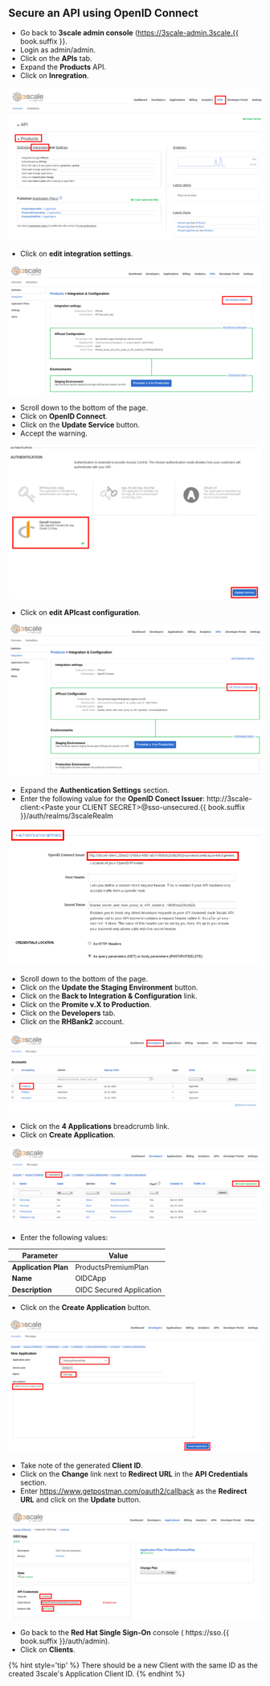 ## Secure an API using OpenID Connect

* Go back to **3scale admin console** (https://3scale-admin.3scale.{{ book.suffix }}.
* Login as admin/admin.
* Click on the **APIs** tab.
* Expand the **Products** API.
* Click on **Inregration**.

![](../assets/Selection_451.png)

* Click on **edit integration settings**.

![](../assets/Selection_452.png)

* Scroll down to the bottom of the page.
* Click on **OpenID Connect**.
* Click on the **Update Service** button.
* Accept the warning.

![](../assets/Selection_453.png)

* Click on **edit APIcast configuration**.

![](../assets/Selection_454.png)

* Expand the **Authentication Settings** section.
* Enter the following value for the **OpenID Conect Issuer**: http://3scale-client:&lt;Paste your CLIENT SECRET&gt;@sso-unsecured.{{ book.suffix }}/auth/realms/3scaleRealm

![](../assets/Selection_462.png)

* Scroll down to the bottom of the page.
* Click on the **Update the Staging Environment** button.
* Click on the **Back to Integration & Configuration** link.
* Click on the **Promite v.X to Production**.
* Click on the **Developers** tab.
* Click on the **RHBank2** account.

![](../assets/Selection_456.png)

* Click on the **4 Applications** breadcrumb link.
* Click on **Create Application**.

![](../assets/Selection_457.png)

* Enter the following values:

| Parameter | Value |
| --- | --- |
| **Application Plan** | ProductsPremiumPlan |
| **Name** | OIDCApp |
| **Description** | OIDC Secured Application |

* Click on the **Create Application** button.

![](../assets/Selection_458.png)

* Take note of the generated **Client ID**.
* Click on the **Change** link next to **Redirect URL** in the **API Credentials** section.
* Enter https://www.getpostman.com/oauth2/callback as the **Redirect URL** and click on the **Update** button.


![](../assets/Selection_463.png)


* Go back to the **Red Hat Single Sign-On** console ( https://sso.{{ book.suffix }}/auth/admin).
* Click on **Clients**.

{% hint style='tip' %}
There should be a new Client with the same ID as the created 3scale's Application Client ID.
{% endhint %}



